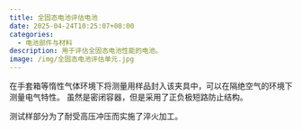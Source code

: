 ```yaml
---
title: 全固态电池评估电池
date: 2025-04-24T10:25:07+08:00
categories:
  - 电池部件与材料
description: 用于评估全固态电池性能的电池。
image: /img/全固态电池评估单元.jpg
---
```

在手套箱等惰性气体环境下将测量用样品封入该夹具中，可以在隔绝空气的环境下测量电气特性。 虽然是密闭容器，但是采用了正负极短路防止结构。 

测试样部分为了耐受高压冲压而实施了淬火加工。